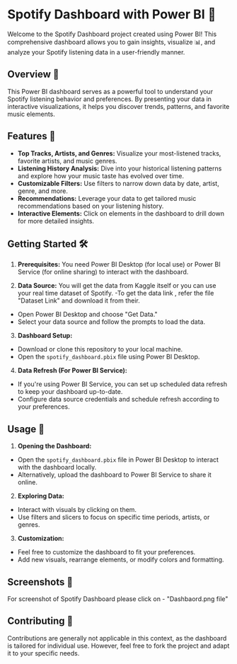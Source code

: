 # Spotify Dashboard with Power BI 🎵

Welcome to the Spotify Dashboard project created using Power BI! This comprehensive dashboard allows you to gain insights, visualize 📊, and analyze your Spotify listening data in a user-friendly manner.

## Overview 🌟

This Power BI dashboard serves as a powerful tool to understand your Spotify listening behavior and preferences. By presenting your data in interactive visualizations, it helps you discover trends, patterns, and favorite music elements.

## Features 🚀

- **Top Tracks, Artists, and Genres:** Visualize your most-listened tracks, favorite artists, and music genres.
- **Listening History Analysis:** Dive into your historical listening patterns and explore how your music taste has evolved over time.
- **Customizable Filters:** Use filters to narrow down data by date, artist, genre, and more.
- **Recommendations:** Leverage your data to get tailored music recommendations based on your listening history.
- **Interactive Elements:** Click on elements in the dashboard to drill down for more detailed insights.

## Getting Started 🛠️

1. **Prerequisites:** You need Power BI Desktop (for local use) or Power BI Service (for online sharing) to interact with the dashboard.

2. **Data Source:** You will get the data from Kaggle itself or you can use your real time dataset of Spotify.
-To get the data link , refer the file "Dataset Link" and download it from their.

- Open Power BI Desktop and choose "Get Data."
- Select your data source and follow the prompts to load the data.

3. **Dashboard Setup:**
- Download or clone this repository to your local machine.
- Open the `spotify_dashboard.pbix` file using Power BI Desktop.

4. **Data Refresh (For Power BI Service):**
- If you're using Power BI Service, you can set up scheduled data refresh to keep your dashboard up-to-date.
- Configure data source credentials and schedule refresh according to your preferences.

## Usage 🎉

1. **Opening the Dashboard:**
- Open the `spotify_dashboard.pbix` file in Power BI Desktop to interact with the dashboard locally.
- Alternatively, upload the dashboard to Power BI Service to share it online.

2. **Exploring Data:**
- Interact with visuals by clicking on them.
- Use filters and slicers to focus on specific time periods, artists, or genres.

3. **Customization:**
- Feel free to customize the dashboard to fit your preferences.
- Add new visuals, rearrange elements, or modify colors and formatting.

## Screenshots 📸
For screenshot of Spotify Dashboard please click on - "Dashbaord.png file"

## Contributing 🤝

Contributions are generally not applicable in this context, as the dashboard is tailored for individual use. However, feel free to fork the project and adapt it to your specific needs.
